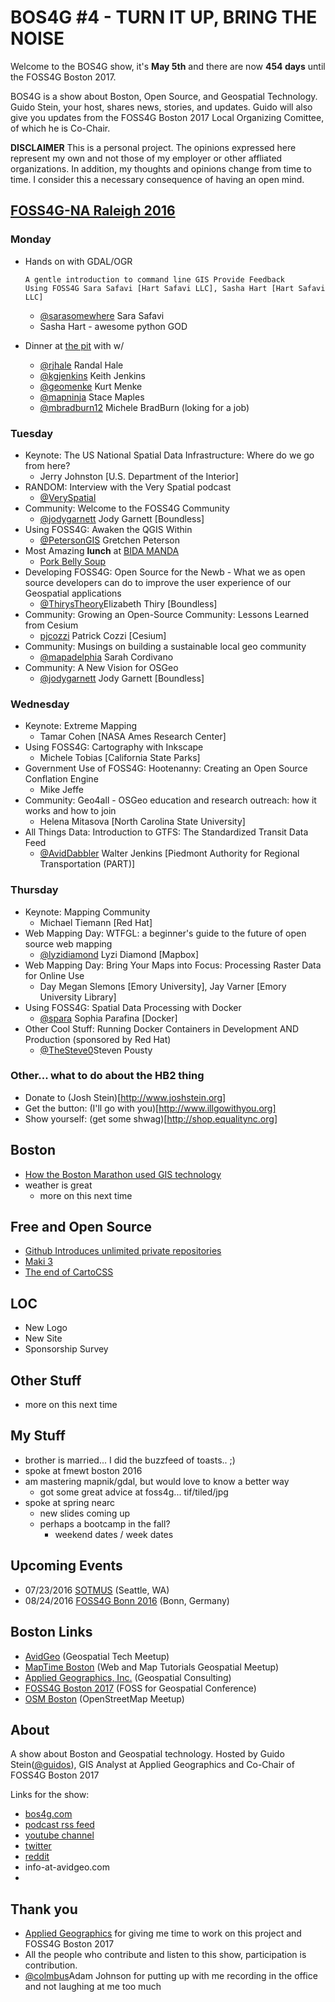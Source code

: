 # BOS4G \#4 - TURN IT UP, BRING THE NOISE

Welcome to the BOS4G show, it's **May 5th** and there are now **454 days** until the FOSS4G Boston 2017.

BOS4G is a show about Boston, Open Source, and Geospatial Technology. Guido Stein, your host, shares news, stories, and updates. Guido will also give you updates from the FOSS4G Boston 2017 Local Organizing Comittee, of which he is Co-Chair.

__DISCLAIMER__     This is a personal project. The opinions expressed here represent my own and not those of my employer or other affliated organizations. In addition, my thoughts and opinions change from time to time. I consider this a necessary consequence of having an open mind.


## [FOSS4G-NA Raleigh 2016](https://2016.foss4g-na.org/)
### Monday

- Hands on with GDAL/OGR
    ```
    A gentle introduction to command line GIS Provide Feedback 
    Using FOSS4G Sara Safavi [Hart Safavi LLC], Sasha Hart [Hart Safavi LLC] 
    ```
  - [@sarasomewhere](https://twitter.com/sarasomewhere) Sara Safavi
  - Sasha Hart - awesome python GOD
 

- Dinner at [the pit](https://youtu.be/DIKxyN7D4mw?t=5m10s) with w/
    - [@rjhale](https://twitter.com/rjhale) Randal Hale
    - [@kgjenkins](https://twitter.com/kgjenkins) Keith Jenkins 
    - [@geomenke](https://twitter.com/geomenke) Kurt Menke
    - [@mapninja](https://twitter.com/mapninja) Stace Maples
    - [@mbradburn12](https://twitter.com/mbradburn12) Michele BradBurn (loking for a job)

### Tuesday

- Keynote: The US National Spatial Data Infrastructure: Where do we go from here?
  - Jerry Johnston [U.S. Department of the Interior]
- RANDOM: Interview with the Very Spatial podcast
  - [@VerySpatial](https://twitter.com/veryspatial)
- Community: Welcome to the FOSS4G Community
  - [@jodygarnett](https://twitter.com/jodygarnett) Jody Garnett [Boundless]
- Using FOSS4G: Awaken the QGIS Within
  - [@PetersonGIS](https://twitter.com/PetersonGIS) Gretchen Peterson
- Most Amazing **lunch** at [BIDA MANDA](http://bidamanda.com/)
  - [Pork Belly Soup](https://twitter.com/GuidoS/status/727548704199200768)
- Developing FOSS4G: Open Source for the Newb - What we as open source developers can do to improve the user experience of our Geospatial applications
  - [@ThirysTheory](https://twitter.com/ThirysTheory)Elizabeth Thiry [Boundless]
- Community: Growing an Open-Source Community: Lessons Learned from Cesium
    - [pjcozzi](http://twitter.com/pjcozzi) Patrick Cozzi [Cesium]
- Community: Musings on building a sustainable local geo community
  - [@mapadelphia](https://twitter.com/mapadelphia) Sarah Cordivano
- Community: A New Vision for OSGeo
  - [@jodygarnett](https://twitter.com/jodygarnett) Jody Garnett [Boundless]


### Wednesday

- Keynote: Extreme Mapping
    - Tamar Cohen [NASA Ames Research Center]
- Using FOSS4G: Cartography with Inkscape
    - Michele Tobias [California State Parks]
- Government Use of FOSS4G: Hootenanny: Creating an Open Source Conflation Engine
    - Mike Jeffe
- Community: Geo4all - OSGeo education and research outreach: how it works and how to join
  - Helena Mitasova [North Carolina State University]
- All Things Data: Introduction to GTFS: The Standardized Transit Data Feed
  - [@AvidDabbler](http://twitter.com/aviddabbler) Walter Jenkins [Piedmont Authority for Regional Transportation (PART)]


### Thursday

- Keynote: Mapping Community 
  - Michael Tiemann [Red Hat]
- Web Mapping Day: WTFGL: a beginner's guide to the future of open source web mapping
  - [@lyzidiamond](https://twitter.com/lyzidiamond) Lyzi Diamond [Mapbox]
- Web Mapping Day: Bring Your Maps into Focus: Processing Raster Data for Online Use
  - Day Megan Slemons [Emory University], Jay Varner [Emory University Library]
- Using FOSS4G: Spatial Data Processing with Docker
  - [@spara](https://twitter.com/spara) Sophia Parafina [Docker]
- Other Cool Stuff: Running Docker Containers in Development AND Production (sponsored by Red Hat)
  - [@TheSteve0](https://twitter.com/TheSteve0)Steven Pousty


### Other... what to do about the HB2 thing
 - Donate to (Josh Stein)[http://www.joshstein.org]
 - Get the button: (I'll go with you)[http://www.illgowithyou.org]
 - Show yourself: (get some shwag)[http://shop.equalitync.org]


## Boston

- [How the Boston Marathon used GIS technology](http://geoawesomeness.com/boston-marathon-uses-gis-technology/)
- weather is great
  - more on this next time


## Free and Open Source

- [Github Introduces unlimited private repositories](https://github.com/blog/2164-introducing-unlimited-private-repositories)
- [Maki 3](https://www.mapbox.com/blog/introducing-maki-3)
- [The end of CartoCSS](https://www.mapbox.com/blog/the-end-of-cartocss/)

## LOC

- New Logo
- New Site
- Sponsorship Survey


## Other Stuff

- more on this next time


## My Stuff

- brother is married... I did the buzzfeed of toasts.. ;)
- spoke at fmewt boston 2016
- am mastering mapnik/gdal, but would love to know a better way
  - got some great advice at foss4g... tif/tiled/jpg
- spoke at spring nearc
  - new slides coming up
  - perhaps a bootcamp in the fall?
    - weekend dates / week dates


## Upcoming Events

- 07/23/2016 [SOTMUS](http://stateofthemap.us) (Seattle, WA)
- 08/24/2016 [FOSS4G Bonn 2016](http://2016.foss4g.org) (Bonn, Germany)


## Boston Links
- [AvidGeo](http://www.avidgeo.com) (Geospatial Tech Meetup)
- [MapTime Boston](http://www.meetup.com/Maptime-Boston) (Web and Map Tutorials Geospatial Meetup)
- [Applied Geographics, Inc.](www.appgeo.com) (Geospatial Consulting)
- [FOSS4G Boston 2017](http://2017.foss4g.org) (FOSS for Geospatial Conference)
- [OSM Boston](http://www.meetup.com/OpenStreetMap-Boston) (OpenStreetMap Meetup)


## About
A show about Boston and Geospatial technology. Hosted by Guido Stein([@guidos](http://www.twitter.com/guidos)), GIS Analyst at Applied Geographics and Co-Chair of FOSS4G Boston 2017

Links for the show:
- [bos4g.com](http://bos4g.com)
- [podcast rss feed](http://feeds.soundcloud.com/users/soundcloud:users:208014781/sounds.rss)
- [youtube channel](https://www.youtube.com/channel/UCZaniYbhIE23wmZU48-XgQg)
- [twitter](http://www.twitter.com/bos4g)
- [reddit](https://www.reddit.com/r/bos4g)
- info-at-avidgeo.com
- 
## Thank you
- [Applied Geographics](http://appgeo.com) for giving me time to work on this project and FOSS4G Boston 2017
- All the people who contribute and listen to this show, participation is contribution.
- [@colmbus](https://twitter.com/colmbus)Adam Johnson for putting up with me recording in the office and not laughing at me too much
